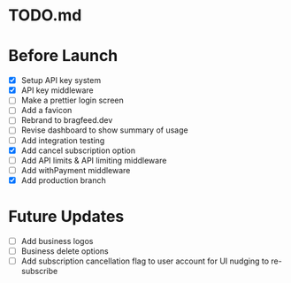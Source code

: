# TODO.md

# Before Launch
- [x] Setup API key system
- [x] API key middleware
- [ ] Make a prettier login screen
- [ ] Add a favicon
- [ ] Rebrand to bragfeed.dev
- [ ] Revise dashboard to show summary of usage
- [ ] Add integration testing
- [x] Add cancel subscription option
- [ ] Add API limits & API limiting middleware
- [ ] Add withPayment middleware
- [X] Add production branch

# Future Updates
- [ ] Add business logos
- [ ] Business delete options
- [ ] Add subscription cancellation flag to user account for UI nudging to re-subscribe

